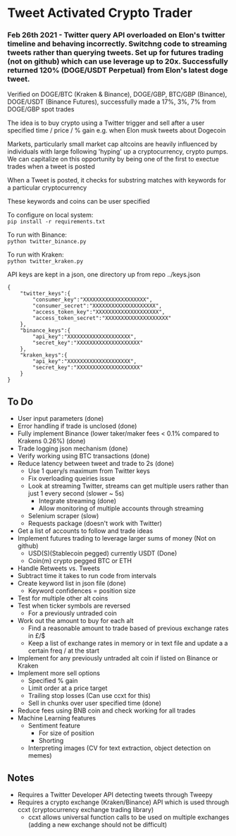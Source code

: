 # Tweet Activated Crypto Trader

### Feb 26th 2021 - Twitter query API overloaded on Elon's twitter timeline and behaving incorrectly. Switchng code to streaming tweets rather than querying tweets. Set up for futures trading (not on github) which can use leverage up to 20x. Successfully returned 120% (DOGE/USDT Perpetual) from Elon's latest doge tweet. 

Verified on DOGE/BTC (Kraken & Binance), DOGE/GBP, BTC/GBP (Binance), DOGE/USDT (Binance Futures), successfully made a 17%, 3%, 7% from DOGE/GBP spot trades

The idea is to buy crypto using a Twitter trigger and sell after a user specified time / price / % gain e.g. when Elon musk tweets about Dogecoin

Markets, particularly small market cap altcoins are heavily influenced by individuals with large following 'hyping' up a cryptocurrency, crypto pumps. We can capitalize on this opportunity by being one of the first to exectue trades when a tweet is posted

When a Tweet is posted, it checks for substring matches with keywords for a particular cryptocurrency

These keywords and coins can be user specified

To configure on local system: \
`pip install -r requirements.txt`

To run with Binance: \
`python twitter_binance.py`

To run with Kraken: \
`python twitter_kraken.py`

API keys are kept in a json, one directory up from repo ../keys.json
```
{
    "twitter_keys":{
        "consumer_key":"XXXXXXXXXXXXXXXXXXXX",
        "consumer_secret":"XXXXXXXXXXXXXXXXXXXX",
        "access_token_key":"XXXXXXXXXXXXXXXXXXXX",
        "access_token_secret":"XXXXXXXXXXXXXXXXXXXX"
    },
    "binance_keys":{
        "api_key":"XXXXXXXXXXXXXXXXXXXX",
        "secret_key":"XXXXXXXXXXXXXXXXXXXX"
    },
    "kraken_keys":{
    	"api_key":"XXXXXXXXXXXXXXXXXXXX",
        "secret_key":"XXXXXXXXXXXXXXXXXXXX"
    }
}
```

## To Do
- User input parameters (done)
- Error handling if trade is unclosed (done)
- Fully implement Binance (lower taker/maker fees < 0.1% compared to Krakens 0.26%) (done)
- Trade logging json mechanism (done)
- Verify working using BTC transactions (done)
- Reduce latency between tweet and trade to 2s (done)
	- Use 1 query/s maximum from Twitter keys
	- Fix overloading queiries issue
	- Look at streaming Twitter, streams can get multiple users rather than just 1 every second (slower ~ 5s)
		- Integrate streaming (done)
		- Allow monitoring of multiple accounts through streaming
	- Selenium scraper (slow)
	- Requests package (doesn't work with Twitter)
- Get a list of accounts to follow and trade ideas
- Implement futures trading to leverage larger sums of money (Not on github)
	- USD(S)(Stablecoin pegged) currently USDT (Done)
	- Coin(m) crypto pegged BTC or ETH
- Handle Retweets vs. Tweets
- Subtract time it takes to run code from intervals
- Create keyword list in json file (done)
	- Keyword confidences = position size
- Test for multiple other alt coins
- Test when ticker symbols are reversed
	- For a previously untraded coin
- Work out the amount to buy for each alt
	- Find a reasonable amount to trade based of previous exchange rates in £/$
	- Keep a list of exchange rates in memory or in text file and update a a certain freq / at the start
- Implement for any previously untraded alt coin if listed on Binance or Kraken
- Implement more sell options
	- Specified % gain
	- Limit order at a price target
	- Trailing stop losses (Can use ccxt for this)
	- Sell in chunks over user specified time (done)
- Reduce fees using BNB coin and check working for all trades
- Machine Learning features
	- Sentiment feature
		- For size of position 
		- Shorting
	- Interpreting images (CV for text extraction, object detection on memes)


## Notes
- Requires a Twitter Developer API detecting tweets through Tweepy
- Requires a crypto exchange (Kraken/Binance) API which is used through ccxt (cryptocurrency exchange trading library)
	- ccxt allows universal function calls to be used on multiple exchanges (adding a new exchange should not be difficult)

